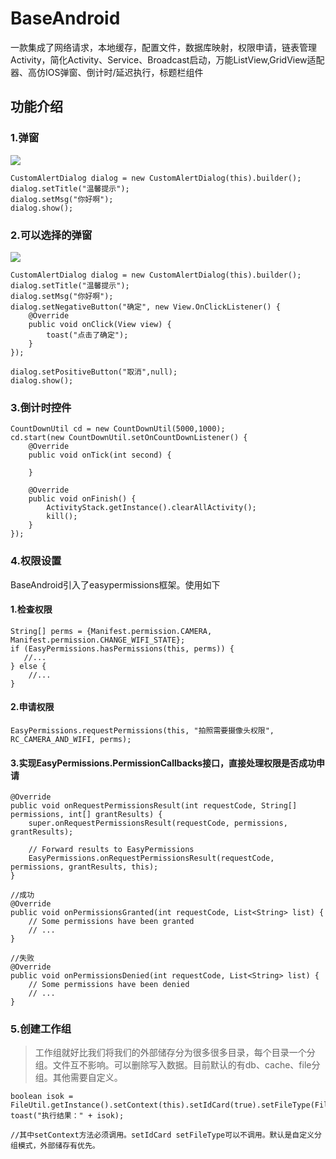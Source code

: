 # BaseAndroid
一款集成了网络请求，本地缓存，配置文件，数据库映射，权限申请，链表管理Activity，简化Activity、Service、Broadcast启动，万能ListView,GridView适配器、高仿IOS弹窗、倒计时/延迟执行，标题栏组件

## 功能介绍

### 1.弹窗
![](https://github.com/fanhua1994/BaseAndroid/blob/master/image/%E4%BB%BFIOS%E5%BC%B9%E5%87%BA%E6%8F%90%E7%A4%BA%E6%A1%86.png?raw=true)
```
CustomAlertDialog dialog = new CustomAlertDialog(this).builder();
dialog.setTitle("温馨提示");
dialog.setMsg("你好啊");
dialog.show();
```

### 2.可以选择的弹窗
![](https://github.com/fanhua1994/BaseAndroid/blob/master/image/%E4%BB%BFIOS%E5%BC%B9%E5%87%BA%E9%80%89%E6%8B%A9%E6%A1%86.png?raw=true)
```
CustomAlertDialog dialog = new CustomAlertDialog(this).builder();
dialog.setTitle("温馨提示");
dialog.setMsg("你好啊");
dialog.setNegativeButton("确定", new View.OnClickListener() {
	@Override
	public void onClick(View view) {
		toast("点击了确定");
	}
});

dialog.setPositiveButton("取消",null);
dialog.show();
```

### 3.倒计时控件
```
CountDownUtil cd = new CountDownUtil(5000,1000);
cd.start(new CountDownUtil.setOnCountDownListener() {
	@Override
	public void onTick(int second) {

	}

	@Override
	public void onFinish() {
		ActivityStack.getInstance().clearAllActivity();
		kill();
	}
});
```

### 4.权限设置
BaseAndroid引入了easypermissions框架。使用如下
#### 1.检查权限
```
String[] perms = {Manifest.permission.CAMERA, Manifest.permission.CHANGE_WIFI_STATE};
if (EasyPermissions.hasPermissions(this, perms)) {
   //...     
} else {
    //...
}
```

#### 2.申请权限
```
EasyPermissions.requestPermissions(this, "拍照需要摄像头权限",
RC_CAMERA_AND_WIFI, perms);
```
#### 3.实现EasyPermissions.PermissionCallbacks接口，直接处理权限是否成功申请
```
@Override
public void onRequestPermissionsResult(int requestCode, String[] permissions, int[] grantResults) {
	super.onRequestPermissionsResult(requestCode, permissions, grantResults);

	// Forward results to EasyPermissions
	EasyPermissions.onRequestPermissionsResult(requestCode, permissions, grantResults, this);
}

//成功
@Override
public void onPermissionsGranted(int requestCode, List<String> list) {
	// Some permissions have been granted
	// ...
}

//失败
@Override
public void onPermissionsDenied(int requestCode, List<String> list) {
	// Some permissions have been denied
	// ...
}
```

### 5.创建工作组
> 工作组就好比我们将我们的外部储存分为很多很多目录，每个目录一个分组。文件互不影响。可以删除写入数据。目前默认的有db、cache、file分组。其他需要自定义。
```
boolean isok = FileUtil.getInstance().setContext(this).setIdCard(true).setFileType(FileUtil.CACHE_FILE).createWorkGroup("mycache12");
toast("执行结果：" + isok);

//其中setContext方法必须调用。setIdCard setFileType可以不调用。默认是自定义分组模式，外部储存有优先。
```
